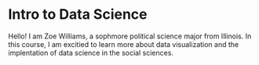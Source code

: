 # Intro to Data Science 
Hello! I am Zoe Williams, a sophmore political science major from Illinois. In this course, I am excitied to learn more about data visualization and the implentation of data science in the social sciences.
